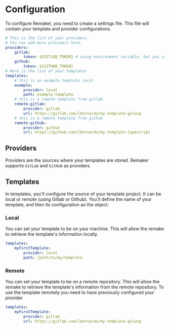 # Configuration

To configure Remaker, you need to create a settings file. This file will contain your template and provider configurations.

```yaml
# This is the list of your providers.
# You can add more providers here.
providers:
    gitlab:
        token: ${GITLAB_TOKEN} # using environment variable, but you can use a plain text token
    github:
        token: ${GITHUB_TOKEN}
# Here is the list of your templates
templates:
    # this is an example template local
    example:
        provider: local
        path: example-template
    # this is a remote template from gitlab
    remote-gitlab:
        provider: gitlab
        url: https://gitlab.com/lbernardo/my-template-golang
    # this is a remote template from github
    remote-github:
        provider: github
        url: https://github.com/lbernardo/my-template-typescript
```

## Providers

Providers are the sources where your templates are stored. Remaker supports `GitLab` and `GitHub` as providers.

## Templates

In templates, you'll configure the source of your template project. It can be local or remote (using Gitlab or Github). You'll define the name of your template, and then its configuration as the object.

### Local

You can set your template to be on your machine. This will allow the remake to retrieve the template's information locally.

```yaml
templates:
    myFirstTemplate:
        provider: local
        path: /path/to/my/template
```

### Remote

You can set your template to be on a remote repository. This will allow the remake to retrieve the template's information from the remote repository. To use the template remotely you need to have previously configured your provider

```yaml
templates:
    myFirstTemplate:
        provider: gitlab
        url: https://gitlab.com/lbernardo/my-template-golang
```